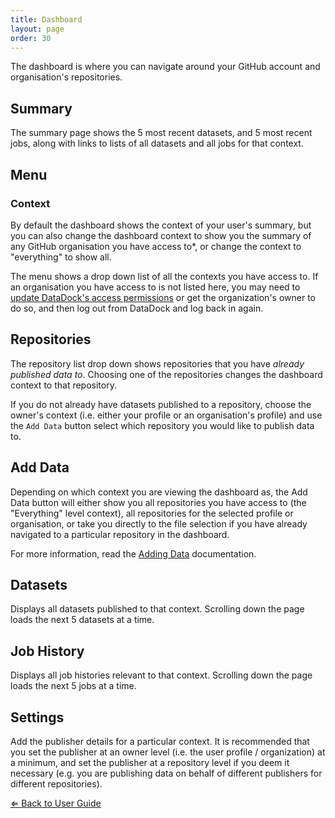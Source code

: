 ```yaml
---
title: Dashboard
layout: page
order: 30
---
```


The dashboard is where you can navigate around your GitHub account and organisation's repositories. 

## Summary
 
The summary page shows the 5 most recent datasets, and 5 most recent jobs, along with links to lists of all datasets and all jobs for that context.

## Menu 

### Context

By default the dashboard shows the context of your user's summary, but you can also change the dashboard context to show you the summary of any GitHub organisation you have access to*, or change the context to "everything" to show all.

The menu shows a drop down list of all the contexts you have access to. If an organisation you have access to is not listed here, you may need to [update DataDock's access permissions](https://github.com/settings/applications) or get the organization's owner to do so, and then log out from DataDock and log back in again.
 
## Repositories

The repository list drop down shows repositories that you have *already published data to*. Choosing one of the repositories changes the dashboard context to that repository. 

If you do not already have datasets published to a repository, choose the owner's context (i.e. either your profile or an organisation's profile) and use the `Add Data` button select which repository you would like to publish data to.

## Add Data

Depending on which context you are viewing the dashboard as, the Add Data button will either show you all repositories you have access to (the "Everything" level context), all repositories for the selected profile or organisation, or take you directly to the file selection if you have already navigated to a particular repository in the dashboard.

For more information, read the [Adding Data](/user-guide/adding-data.html) documentation.

## Datasets

Displays all datasets published to that context. Scrolling down the page loads the next 5 datasets at a time. 

## Job History

Displays all job histories relevant to that context. Scrolling down the page loads the next 5 jobs at a time.

## Settings

Add the publisher details for a particular context. It is recommended that you set the publisher at an owner level (i.e. the user profile / organization) at a minimum, and set the publisher at a repository level if you deem it necessary (e.g. you are publishing data on behalf of different publishers for different repositories). 

[&lArr; Back to User Guide](/user-guide/)